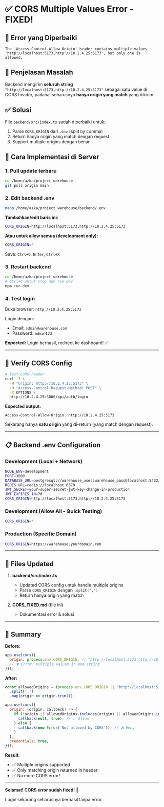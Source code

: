 # ✅ CORS Multiple Values Error - FIXED!

## 🔧 Error yang Diperbaiki

```
The 'Access-Control-Allow-Origin' header contains multiple values 
'http://localhost:5173,http://10.2.4.25:5173', but only one is allowed.
```

## 📝 Penjelasan Masalah

Backend mengirim **seluruh string** `"http://localhost:5173,http://10.2.4.25:5173"` sebagai satu value di CORS header, padahal seharusnya **hanya origin yang match** yang dikirim.

## ✅ Solusi

File `backend/src/index.ts` sudah diperbaiki untuk:
1. Parse `CORS_ORIGIN` dari `.env` (split by comma)
2. Return hanya origin yang match dengan request
3. Support multiple origins dengan benar

## 🚀 Cara Implementasi di Server

### 1. Pull update terbaru

```bash
cd /home/azka/project_warehouse
git pull origin main
```

### 2. Edit backend .env

```bash
nano /home/azka/project_warehouse/backend/.env
```

**Tambahkan/edit baris ini:**
```bash
CORS_ORIGIN=http://localhost:5173,http://10.2.4.25:5173
```

**Atau untuk allow semua (development only):**
```bash
CORS_ORIGIN=*
```

Save: `Ctrl+O`, `Enter`, `Ctrl+X`

### 3. Restart backend

```bash
cd /home/azka/project_warehouse
# Ctrl+C untuk stop npm run dev
npm run dev
```

### 4. Test login

Buka browser: `http://10.2.4.25:5173`

Login dengan:
- Email: `admin@warehouse.com`
- Password: `admin123`

**Expected:** Login berhasil, redirect ke dashboard! ✅

---

## 🧪 Verify CORS Config

```bash
# Test CORS header
curl -I \
  -H "Origin: http://10.2.4.25:5173" \
  -H "Access-Control-Request-Method: POST" \
  -X OPTIONS \
  http://10.2.4.25:3000/api/auth/login
```

**Expected output:**
```
Access-Control-Allow-Origin: http://10.2.4.25:5173
```

Sekarang hanya **satu origin** yang di-return (yang match dengan request).

---

## 📋 Backend .env Configuration

### Development (Local + Network)
```bash
NODE_ENV=development
PORT=3000
DATABASE_URL=postgresql://warehouse_user:warehouse_pass@localhost:5432/warehouse_db
REDIS_URL=redis://localhost:6379
JWT_SECRET=your-super-secret-jwt-key-change-in-production
JWT_EXPIRES_IN=7d
CORS_ORIGIN=http://localhost:5173,http://10.2.4.25:5173
```

### Development (Allow All - Quick Testing)
```bash
CORS_ORIGIN=*
```

### Production (Specific Domain)
```bash
CORS_ORIGIN=https://warehouse.yourdomain.com
```

---

## 📁 Files Updated

1. **backend/src/index.ts**
   - Updated CORS config untuk handle multiple origins
   - Parse `CORS_ORIGIN` dengan `.split(',')` 
   - Return hanya origin yang match

2. **CORS_FIXED.md** (file ini)
   - Dokumentasi error & solusi

---

## 🎯 Summary

**Before:**
```javascript
app.use(cors({
  origin: process.env.CORS_ORIGIN, // "http://localhost:5173,http://10.2.4.25:5173"
  // ❌ Error: Multiple values in one string
}));
```

**After:**
```javascript
const allowedOrigins = (process.env.CORS_ORIGIN || 'http://localhost:5173')
  .split(',')
  .map(origin => origin.trim());

app.use(cors({
  origin: (origin, callback) => {
    if (!origin || allowedOrigins.includes(origin) || allowedOrigins.includes('*')) {
      callback(null, true); // ✅ Allow
    } else {
      callback(new Error('Not allowed by CORS')); // ❌ Deny
    }
  },
  credentials: true,
}));
```

**Result:**
- ✅ Multiple origins supported
- ✅ Only matching origin returned in header
- ✅ No more CORS error!

---

**Selamat! CORS error sudah fixed!** 🎉

Login sekarang seharusnya berhasil tanpa error.
